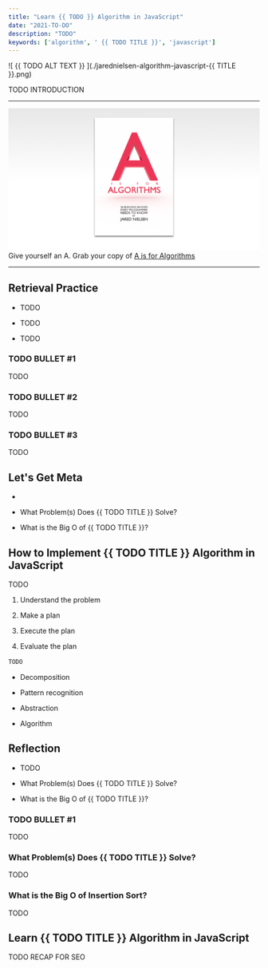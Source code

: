 ```yaml
---
title: "Learn {{ TODO }} Algorithm in JavaScript"
date: "2021-TO-DO"
description: "TODO"
keywords: ['algorithm', ' {{ TODO TITLE }}', 'javascript']
---
```



![ {{ TODO ALT TEXT }} ](./jarednielsen-algorithm-javascript-{{ TITLE }}.png)


TODO INTRODUCTION

---
![algorithms](./../../assets/graphics/algorithms/jarednielsen-algorithms-banner.png)
Give yourself an A. Grab your copy of [A is for Algorithms](https://gum.co/algorithms)

---


## Retrieval Practice

* TODO

* TODO

* TODO 


### TODO BULLET #1

TODO 


### TODO BULLET #2

TODO


### TODO BULLET #3

TODO


## Let's Get Meta

* 

* What Problem(s) Does {{ TODO TITLE }} Solve? 

* What is the Big O of {{ TODO TITLE }}?


## How to Implement {{ TODO TITLE }} Algorithm in JavaScript 

TODO

1. Understand the problem

2. Make a plan

3. Execute the plan

4. Evaluate the plan

```js
TODO
```

* Decomposition

* Pattern recognition

* Abstraction

* Algorithm



## Reflection

* TODO

* What Problem(s) Does {{ TODO TITLE }} Solve? 

* What is the Big O of {{ TODO TITLE }}?


### TODO BULLET #1

TODO


### What Problem(s) Does {{ TODO TITLE }} Solve?

TODO 


### What is the Big O of Insertion Sort? 

TODO


## Learn {{ TODO TITLE }} Algorithm in JavaScript

TODO RECAP FOR SEO



